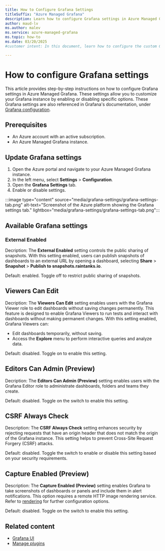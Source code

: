 ```yaml
---
title: How to Configure Grafana Settings
titleSuffix: "Azure Managed Grafana"
description: Learn how to configure Grafana settings in Azure Managed Grafana, including enabling Viewers can Edit and External Enabled.
author: maud-lv
ms.author: malev
ms.service: azure-managed-grafana
ms.topic: how-to
ms.date: 03/20/2025
#customer intent: In this document, learn how to configure the custom Grafana options available in the Grafana settings tab, in Azure Managed Grafana.

---
```


# How to configure Grafana settings

This article provides step-by-step instructions on how to configure Grafana settings in Azure Managed Grafana. These settings allow you to customize your Grafana instance by enabling or disabling specific options. These Grafana settings are also referenced in Grafana's documentation, under [Grafana configuration](https://grafana.com/docs/grafana/latest/setup-grafana/configure-grafana/).

## Prerequisites

- An Azure account with an active subscription.
- An Azure Managed Grafana instance.

## Update Grafana settings

1. Open the Azure portal and navigate to your Azure Managed Grafana instance.
1. In the left menu, select **Settings** > **Configuration**.
1. Open the **Grafana Settings** tab.
1. Enable or disable settings.

:::image type="content" source="media/grafana-settings/grafana-settings-tab.png" alt-text="Screenshot of the Azure platform showing the Grafana settings tab." lightbox="media/grafana-settings/grafana-settings-tab.png":::

## Available Grafana settings

### External Enabled

Decription: The **External Enabled** setting controls the public sharing of snapshots. With this setting enabled, users can publish snapshots of dashboards to an external URL by opening a dashboard, selecting **Share** > **Snapshot** > **Publish to snapshots.raintanks.io**.

Default: enabled. Toggle off to restrict public sharing of snapshots.

## Viewers Can Edit

Decription: The **Viewers Can Edit** setting enables users with the Grafana Viewer role to edit dashboards without saving changes permanently. This feature is designed to enable Grafana Viewers to run tests and interact with dashboards without making permanent changes. With this setting enabled, Grafana Viewers can:

- Edit dashboards temporarily, without saving.
- Access the **Explore** menu to perform interactive queries and analyze data.

Default: disabled. Toggle on to enable this setting.

## Editors Can Admin (Preview)

Decription: The **Editors Can Admin (Preview)** setting enables users with the Grafana Editor role to administrate dashboards, folders and teams they create.

Default: disabled. Toggle on the switch to enable this setting.

## CSRF Always Check

Description: The **CSRF Always Check** setting enhances security by rejecting requests that have an origin header that does not match the origin of the Grafana instance. This setting helps to prevent Cross-Site Request Forgery (CSRF) attacks. 

Default: disabled. Toggle the switch to enable or disable this setting based on your security requirements.

## Capture Enabled (Preview)

Description: The **Capture Enabled (Preview)** setting enables Grafana to take screenshots of dashboards or panels and include them in alert notifications. This option requires a remote HTTP image rendering service. Refer to [rendering](https://github.com/grafana/grafana-image-renderer) for further configuration options.

Default: disabled. Toggle on the switch to enable this setting.

## Related content

- [Grafana UI](grafana-app-ui.md)
- [Manage plugins](how-to-manage-plugins.md)
